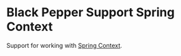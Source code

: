 Black Pepper Support Spring Context
===================================

Support for working with
[Spring Context](http://docs.spring.io/spring/docs/current/spring-framework-reference/html/beans.html).
